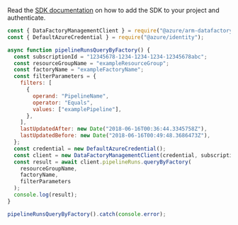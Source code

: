 Read the [SDK documentation](https://github.com/Azure/azure-sdk-for-js/blob/%40azure%2Farm-datafactory_10.4.0/sdk/datafactory/arm-datafactory/README.md) on how to add the SDK to your project and authenticate.

```javascript
const { DataFactoryManagementClient } = require("@azure/arm-datafactory");
const { DefaultAzureCredential } = require("@azure/identity");

async function pipelineRunsQueryByFactory() {
  const subscriptionId = "12345678-1234-1234-1234-12345678abc";
  const resourceGroupName = "exampleResourceGroup";
  const factoryName = "exampleFactoryName";
  const filterParameters = {
    filters: [
      {
        operand: "PipelineName",
        operator: "Equals",
        values: ["examplePipeline"],
      },
    ],
    lastUpdatedAfter: new Date("2018-06-16T00:36:44.3345758Z"),
    lastUpdatedBefore: new Date("2018-06-16T00:49:48.3686473Z"),
  };
  const credential = new DefaultAzureCredential();
  const client = new DataFactoryManagementClient(credential, subscriptionId);
  const result = await client.pipelineRuns.queryByFactory(
    resourceGroupName,
    factoryName,
    filterParameters
  );
  console.log(result);
}

pipelineRunsQueryByFactory().catch(console.error);
```
